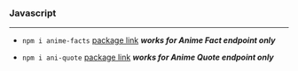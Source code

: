 ### Javascript

---

- `npm i anime-facts` [package link](https://www.npmjs.com/package/anime-facts) _**works for Anime Fact endpoint only**_

- `npm i ani-quote` [package link](https://www.npmjs.com/package/random-anime-quotes) _**works for Anime Quote endpoint only**_
